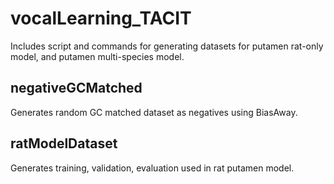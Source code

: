 # vocalLearning_TACIT

Includes script and commands for generating datasets for putamen rat-only model, and putamen multi-species model.

## negativeGCMatched
Generates random GC matched dataset as negatives using BiasAway.

## ratModelDataset
Generates training, validation, evaluation used in rat putamen model.
